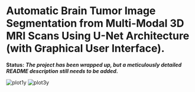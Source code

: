 # Automatic Brain Tumor Image Segmentation from Multi-Modal 3D MRI Scans Using U-Net Architecture (with Graphical User Interface).

**Status:**   _**The project has been wrapped up, but a meticulously detailed README description still needs to be added.**_


 

![plot1y](https://user-images.githubusercontent.com/111432785/234045376-99493ee3-bc3a-41f7-8795-300778fff09c.png)
![plot3y](https://user-images.githubusercontent.com/111432785/234045394-e698011d-3185-4e64-9ce7-fa639704329e.png)
